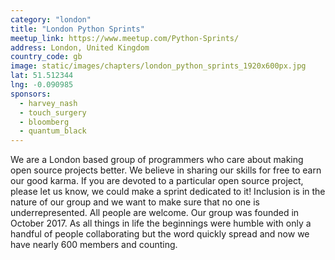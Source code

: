 ```yaml
---
category: "london"
title: "London Python Sprints"
meetup_link: https://www.meetup.com/Python-Sprints/
address: London, United Kingdom
country_code: gb
image: static/images/chapters/london_python_sprints_1920x600px.jpg
lat: 51.512344
lng: -0.090985
sponsors:
  - harvey_nash
  - touch_surgery
  - bloomberg
  - quantum_black
---
```

We are a London based group of programmers who care about making open source projects better.
We believe in sharing our skills for free to earn our good karma. If you are devoted to a particular open source project, please let us know, we could make a sprint dedicated to it!
Inclusion is in the nature of our group and we want to make sure that no one is underrepresented. All people are welcome.
Our group was founded in October 2017. As all things in life the beginnings were humble with only a handful of people collaborating but the word quickly spread and now we have nearly 600 members and counting.
